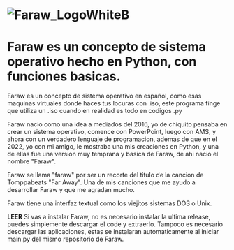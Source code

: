 # ![Faraw_LogoWhiteB](https://github.com/fefedevv/Faraw/assets/90733495/0feb5794-ec54-48fe-8c7d-720424e7a39c)
# Faraw es un concepto de sistema operativo hecho en Python, con funciones basicas.
Faraw es un concepto de sistema operativo en español, como esas maquinas virtuales donde haces tus locuras con .iso, este programa finge que utiliza un .iso cuando en realidad es todo en codigos .py

Faraw nacio como una idea a mediados del 2016, yo de chiquito pensaba en crear un sistema operativo, comence con PowerPoint, luego con AMS, y ahora con un verdadero lenguaje de programacion, ademas de que en el 2022, yo con mi amigo, le mostraba una mis creaciones en Python, y una de ellas fue una version muy temprana y basica de Faraw, de ahi nacio el nombre "Faraw".

Faraw se llama "faraw" por ser un recorte del titulo de la cancion de Tomppabeats "Far Away". Una de mis canciones que me ayudo a desarrollar Faraw y que me agradan mucho.

Faraw tiene una interfaz textual como los viejitos sistemas DOS o Unix.

**LEER**
Si vas a instalar Faraw, no es necesario instalar la ultima release, puedes simplemente descargar el code y extraerlo. Tampoco es necesario descargar las aplicaciones, estas se instalaran automaticamente al iniciar main.py del mismo repositorio de Faraw.
